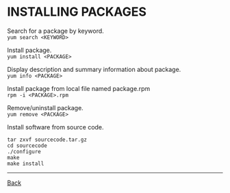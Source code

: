 # INSTALLING PACKAGES
Search for a package by keyword.  
`yum search <KEYWORD>`

Install package.  
`yum install <PACKAGE>`

Display description and summary information about package.  
`yum info <PACKAGE>`

Install package from local file named package.rpm  
`rpm -i <PACKAGE>.rpm`

Remove/uninstall package.  
`yum remove <PACKAGE>`

Install software from source code.  
```
tar zxvf sourcecode.tar.gz
cd sourcecode
./configure
make
make install
```
---

[Back](../basic-command.md)